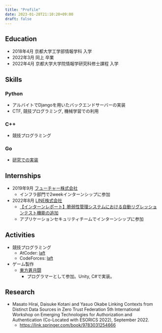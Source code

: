 ```yaml
---
title: "Profile"
date: 2023-01-28T21:10:20+09:00
draft: false
---
```


## Education
+ 2018年4月 京都大学工学部情報学科 入学
+ 2022年3月 同上 卒業
+ 2022年4月 京都大学大学院情報学研究科修士課程 入学

## Skills
### Python
+ アルバイトでDjangoを用いたバックエンドサーバーの実装
+ CTF, 競技プログラミング, 機械学習での利用
### C++
+ 競技プログラミング
### Go
+ [研究での実装](https://github.com/laft2/cap-demo)

## Internships
+ 2019年9月 [フューチャー株式会社](https://www.future.co.jp/)
    + インフラ部門で2weekインターンシップに参加
+ 2022年8月 [LINE株式会社](https://linecorp.com/)
    + [【インターンレポート】脆弱性管理システムにおける自動リグレッションテスト機能の追加](https://engineering.linecorp.com/ja/blog/internship2022-appsec-hirai)
    + アプリケーションセキュリティチームでインターンシップに参加

## Activities
+ 競技プログラミング
    + AtCoder: [laft](https://atcoder.jp/users/laft)
    + CodeForces: [laft](https://codeforces.com/profile/laft)
+ ゲーム製作
    + [東方蒼月闘](https://store.steampowered.com/app/1391710/_/)
        + プログラマーとして参加。Unity, C#で実装。

## Research
+ Masato Hirai, Daisuke Kotani and Yasuo Okabe
Linking Contexts from Distinct Data Sources in Zero Trust Federation
5th International Workshop on Emerging Technologies for Authorization and Authentication (Co-Located with ESORICS 2022), September 2022.
    + https://link.springer.com/book/9783031254666